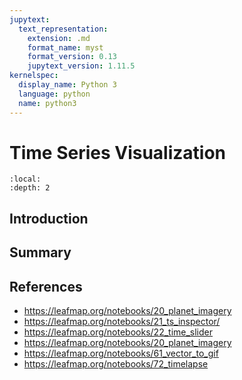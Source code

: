 ```yaml
---
jupytext:
  text_representation:
    extension: .md
    format_name: myst
    format_version: 0.13
    jupytext_version: 1.11.5
kernelspec:
  display_name: Python 3
  language: python
  name: python3
---
```


# Time Series Visualization

```{contents}
:local:
:depth: 2
```

## Introduction

## Summary

## References

- https://leafmap.org/notebooks/20_planet_imagery
- https://leafmap.org/notebooks/21_ts_inspector/
- https://leafmap.org/notebooks/22_time_slider
- https://leafmap.org/notebooks/20_planet_imagery
- https://leafmap.org/notebooks/61_vector_to_gif
- https://leafmap.org/notebooks/72_timelapse
